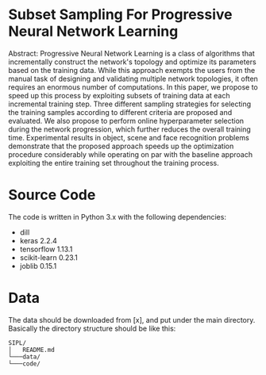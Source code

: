 # Subset Sampling For Progressive Neural Network Learning 

Abstract: Progressive Neural Network Learning is a class of algorithms that incrementally construct the network's topology and optimize its parameters based on the training data. While this approach exempts the users from the manual task of designing and validating multiple network topologies, it often requires an enormous number of computations. In this paper, we propose to speed up this process by exploiting subsets of training data at each incremental training step. Three different sampling strategies for selecting the training samples according to different criteria are proposed and evaluated. We also propose to perform online hyperparameter selection during the network progression, which further reduces the overall training time. Experimental results in object, scene and face recognition problems demonstrate that the proposed approach speeds up the optimization procedure considerably while operating on par with the baseline approach exploiting the entire training set throughout the training process.


# Source Code
The code is written in Python 3.x with the following dependencies:
- dill 
- keras 2.2.4
- tensorflow 1.13.1
- scikit-learn 0.23.1
- joblib 0.15.1

# Data
The data should be downloaded from [x], and put under the main directory. Basically the directory structure should be like this:

``` 
SIPL/
│   README.md
└───data/
└───code/
```

